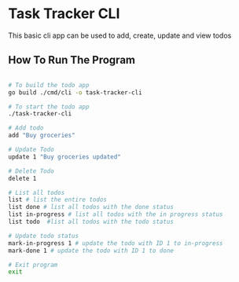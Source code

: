 # Task Tracker CLI

This basic cli app can be used to add, create, update and view todos

## How To Run The Program

```bash

# To build the todo app
go build ./cmd/cli -o task-tracker-cli

# To start the todo app
./task-tracker-cli

# Add todo
add "Buy groceries"

# Update Todo
update 1 "Buy groceries updated"

# Delete Todo
delete 1

# List all todos
list # list the entire todos
list done # list all todos with the done status
list in-progress # list all todos with the in progress status
list todo  #list all todos with the todo status

# Update todo status
mark-in-progress 1 # update the todo with ID 1 to in-progress
mark-done 1 # update the todo with ID 1 to done

# Exit program
exit

```
